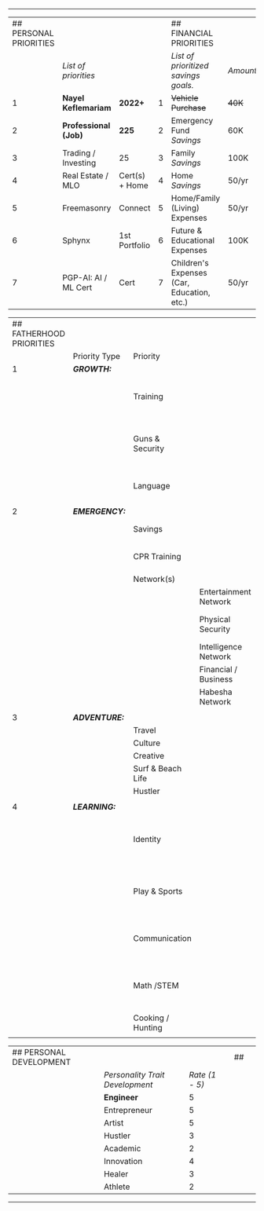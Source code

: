 
************************************************************

|                        |                        |                |     |                                            |          |     |
| ---------------------- | ---------------------- | -------------- | --- | ------------------------------------------ | -------- | --- |
| ## PERSONAL PRIORITIES |                        |                |     | ## FINANCIAL PRIORITIES                    |          |     |
|                        | _List of priorities_   |                |     | _List of prioritized savings goals._       | _Amount_ |     |
| 1                      | **Nayel Keflemariam**  | **2022+**      | 1   | ~~Vehicle Purchase~~                       | ~~40K~~  |     |
| 2                      | **Professional (Job)** | **225**        | 2   | Emergency Fund _Savings_                   | 60K      |     |
| 3                      | Trading / Investing    | 25             | 3   | Family _Savings_                           | 100K     |     |
| 4                      | Real Estate / MLO      | Cert(s) + Home | 4   | Home _Savings_                             | 50/yr    |     |
| 5                      | Freemasonry            | Connect        | 5   | Home/Family (Living) Expenses              | 50/yr    |     |
| 6                      | Sphynx                 | 1st Portfolio  | 6   | Future & Educational Expenses              | 100K     |     |
| 7                      | PGP-AI: AI / ML Cert   | Cert           | 7   | Children's Expenses (Car, Education, etc.) | 50/yr    |     |

|     |     |     |     |     |     |
| --- | --- | --- | --- | --- | --- |
| ## FATHERHOOD PRIORITIES |     |     |     |     |     |
|     | Priority Type | Priority |     | Purpose |     |
| 1   | **_GROWTH:_** |     |     |     |     |
|     |     | Training |     | Physical Training, Spiritual Training |     |
|     |     | Guns & Security |     | Acquire Guns (3 Personal, Automatic), Storage & Training |     |
|     |     | Language |     | Learn Chinese, Arabic |     |
|     |     |     |     |     |     |
| 2   | **_EMERGENCY:_** |     |     |     |     |
|     |     | Savings |     | Financial Security |     |
|     |     | CPR Training |     | Health preparedness; Boy Scouts? |     |
|     |     | Network(s) |     |     |     |
|     |     |     | Entertainment Network |     |     |
|     |     |     | Physical Security | Protection; Physical Protection |     |
|     |     |     | Intelligence Network |     |     |
|     |     |     | Financial / Business |     |     |
|     |     |     | Habesha Network |     |     |
|     |     |     |     |     |     |
| 3   | **_ADVENTURE:_** |     |     |     |     |
|     |     | Travel |     |     |     |
|     |     | Culture |     |     |     |
|     |     | Creative |     |     |     |
|     |     | Surf & Beach Life |     |     |     |
|     |     | Hustler |     |     |     |
|     |     |     |     |     |     |
| 4   | **_LEARNING:_** |     |     |     |     |
|     |     | Identity |     | Culture; Language; Religion; Travel; Tradition |     |
|     |     | Play & Sports |     | SOCCER! Tennis, Basketball, Track & Swimming |     |
|     |     | Communication |     | Teach Nayel how to communicate + listen |     |
|     |     | Math /STEM |     | Develop skillset early. Aggressively w/high standards |     |
|     |     | Cooking / Hunting |     | Enjoyable family time |     |
|     |     |     |     |     |     |

|     |     |     |     |     |     |
| --- | --- | --- | --- | --- | --- |
| ## PERSONAL DEVELOPMENT |     |     |     | ##  |     |     |
|     | _Personality Trait Development_ | _Rate (1 - 5)_ |     |     |     |
|     | **Engineer** | 5   |     |     |     |
|     | Entrepreneur | 5   |     |     |     |
|     | Artist | 5   |     |     |     |
|     | Hustler | 3   |     |     |     |
|     | Academic | 2   |     |     |     |
|     | Innovation | 4   |     |     |     |
|     | Healer | 3   |     |     |     |
|     | Athlete | 2   |     |     |     |

* * *
